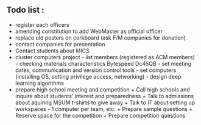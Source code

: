 Todo list :
-----------
+ register each officers
+ amending constitution to add WebMaster as official officer 
+ replace old posters on corkboard (ask F/M companies for donation)
+ contact companies for presentation
+ Contact students about MICS
+ cluster computers project
      - list members (registered as ACM members)
      - checking materials characteristics  Bytespeed Dc45QB
      - set meeting dates, communication and version control tools
      - set computers (installing OS, setting privilege access, networking)
      - design deep learning algorithms
+ prepare high school meeting and competition
      +   Call high schools and inquire about students' interest and preparedness
      +   Talk to admissions about aquiring MSUM t-shirts to give away
      +   Talk to IT about setting up workspaces - 1 computer per team, etc.
      +   Prepare sample questions
      +   Reserve space for the competition
      +   Prepare competition questions
